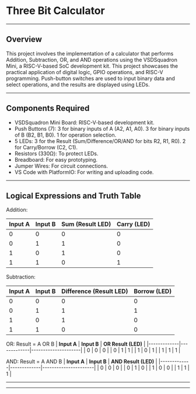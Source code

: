 # **Three Bit Calculator**
---
## Overview
This project involves the implementation of a calculator that performs Addition, Subtraction, OR, and AND operations using the VSDSquadron Mini, a RISC-V-based SoC development kit. This project showcases the practical application of digital logic, GPIO operations, and RISC-V programming. Push-button switches are used to input binary data and select operations, and the results are displayed using LEDs.

---
## Components Required
- VSDSquadron Mini Board: RISC-V-based development kit.
- Push Buttons (7):
3 for binary inputs of A (A2, A1, A0).
3 for binary inputs of B (B2, B1, B0).
1 for operation selection.
- 5 LEDs:
3 for the Result (Sum/Difference/OR/AND for bits R2, R1, R0).
2 for Carry/Borrow (C2, C1).
- Resistors (330Ω): To protect LEDs.
- Breadboard: For easy prototyping.
- Jumper Wires: For circuit connections.
- VS Code with PlatformIO: For writing and uploading code.


---
## Logical Expressions and Truth Table
Addition:

| **Input A** | **Input B** | **Sum (Result LED)** | **Carry (LED)** |
|-------------|-------------|----------------------|-----------------|
| 0           | 0           | 0                    | 0               |
| 0           | 1           | 1                    | 0               |
| 1           | 0           | 1                    | 0               |
| 1           | 1           | 0                    | 1               |


Subtraction:

| **Input A** | **Input B** | **Difference (Result LED)** | **Borrow (LED)** |
|-------------|-------------|----------------------------|------------------|
| 0           | 0           | 0                          | 0                |
| 0           | 1           | 1                          | 1                |
| 1           | 0           | 1                          | 0                |
| 1           | 1           | 0                          | 0                |

OR: Result = A OR B
| **Input A** | **Input B** | **OR Result (LED)** |
|-------------|-------------|---------------------|
| 0           | 0           | 0                   |
| 0           | 1           | 1                   |
| 1           | 0           | 1                   |
| 1           | 1           | 1                   |


AND: Result = A AND B
| **Input A** | **Input B** | **AND Result (LED)** |
|-------------|-------------|----------------------|
| 0           | 0           | 0                    |
| 0           | 1           | 0                    |
| 1           | 0           | 0                    |
| 1           | 1           | 1                    |



---


---
